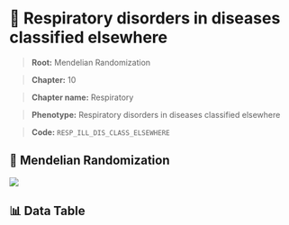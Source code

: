 # 🧪 Respiratory disorders in diseases classified elsewhere

> **Root:** Mendelian Randomization

> **Chapter:** 10  

> **Chapter name:** Respiratory

> **Phenotype:** Respiratory disorders in diseases classified elsewhere  

> **Code:** `RESP_ILL_DIS_CLASS_ELSEWHERE`

## 🧬 Mendelian Randomization  

<img src="/MR/Figures/Forward/RESP_ILL_DIS_CLASS_ELSEWHERE.png"/>

## 📊 Data Table

<CsvTableMRF src="/MR/Data/Forward/RESP_ILL_DIS_CLASS_ELSEWHERE.csv"/>
